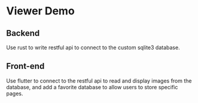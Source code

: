 # Viewer Demo
## Backend
Use rust to write restful api to connect to the custom sqlite3 database.
## Front-end
Use flutter to connect to the restful api to read and display images from the database, and add a favorite database to allow users to store specific pages.
